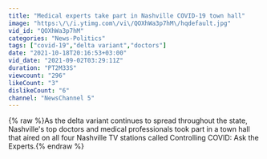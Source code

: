 ```yaml
---
title: "Medical experts take part in Nashville COVID-19 town hall"
image: "https:\/\/i.ytimg.com\/vi\/QOXhWa3p7hM\/hqdefault.jpg"
vid_id: "QOXhWa3p7hM"
categories: "News-Politics"
tags: ["covid-19","delta variant","doctors"]
date: "2021-10-18T20:16:53+03:00"
vid_date: "2021-09-02T03:29:11Z"
duration: "PT2M33S"
viewcount: "296"
likeCount: "3"
dislikeCount: "6"
channel: "NewsChannel 5"
---
```

{% raw %}As the delta variant continues to spread throughout the state, Nashville's top doctors and medical professionals took part in a town hall that aired on all four Nashville TV stations called Controlling COVID: Ask the Experts.{% endraw %}
